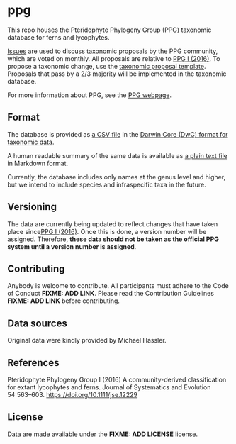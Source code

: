 # ppg

This repo houses the Pteridophyte Phylogeny Group (PPG) taxonomic database for ferns and lycophytes.

[Issues](https://github.com/pteridogroup/ppg/issues) are used to discuss taxonomic proposals by the PPG community, which are voted on monthly. All proposals are relative to [PPG I (2016)](https://doi.org/10.1111/jse.12229). To propose a taxonomic change, use the [taxonomic proposal template](https://github.com/pteridogroup/ppg/issues/new?assignees=&labels=taxonomic+proposal&template=taxonomic-proposal.yml). Proposals that pass by a 2/3 majority will be implemented in the taxonomic database. 

For more information about PPG, see the [PPG webpage](https://pteridogroup.github.io/).

## Format

The database is provided as [a CSV file](ppg.csv) in the [Darwin Core (DwC) format for taxonomic data](https://dwc.tdwg.org/terms/#taxon).

A human readable summary of the same data is available as [a plain text file](ppg.md) in Markdown format.

Currently, the database includes only names at the genus level and higher, but we intend to include species and infraspecific taxa in the future.

## Versioning

The data are currently being updated to reflect changes that have taken place since[PPG I (2016)](https://doi.org/10.1111/jse.12229). Once this is done, a version number will be assigned. Therefore, **these data should not be taken as the official PPG system until a version number is assigned**.

## Contributing

Anybody is welcome to contribute. All participants must adhere to the Code of Conduct **FIXME: ADD LINK**. Please read the Contribution Guidelines **FIXME: ADD LINK** before contributing.

## Data sources

Original data were kindly provided by Michael Hassler.

## References

Pteridophyte Phylogeny Group I (2016) A community-derived classification for extant lycophytes and ferns. Journal of Systematics and Evolution 54:563–603. https://doi.org/10.1111/jse.12229

## License

Data are made available under the **FIXME: ADD LICENSE** license.